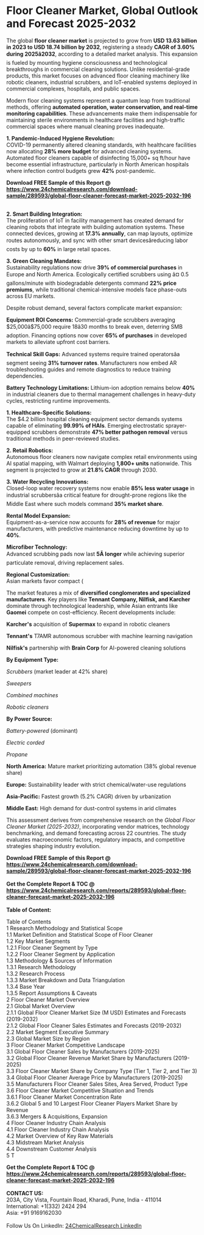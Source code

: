 <h1>Floor Cleaner Market, Global Outlook and Forecast 2025-2032</h1><p>The global <strong>floor cleaner market</strong> is projected to grow from <strong>USD 13.63 billion in 2023 to USD 18.74 billion by 2032</strong>, registering a steady <strong>CAGR of 3.60% during 2025â2032</strong>, according to a detailed market analysis. This expansion is fueled by mounting hygiene consciousness and technological breakthroughs in commercial cleaning solutions. Unlike residential-grade products, this market focuses on advanced floor cleaning machinery like robotic cleaners, industrial scrubbers, and IoT-enabled systems deployed in commercial complexes, hospitals, and public spaces.</p><p>Modern floor cleaning systems represent a quantum leap from traditional methods, offering <strong>automated operation, water conservation, and real-time monitoring capabilities</strong>. These advancements make them indispensable for maintaining sterile environments in healthcare facilities and high-traffic commercial spaces where manual cleaning proves inadequate.</p><p><strong>1. Pandemic-Induced Hygiene Revolution:</strong><br>
COVID-19 permanently altered cleaning standards, with healthcare facilities now allocating <strong>28% more budget</strong> for advanced cleaning systems. Automated floor cleaners capable of disinfecting 15,000+ sq ft/hour have become essential infrastructure, particularly in North American hospitals where infection control budgets grew <strong>42%</strong> post-pandemic.</p><div><b>Download FREE Sample of this Report @ 
            <a href="https://www.24chemicalresearch.com/download-sample/289593/global-floor-cleaner-forecast-market-2025-2032-196">
            https://www.24chemicalresearch.com/download-sample/289593/global-floor-cleaner-forecast-market-2025-2032-196</a></b></div><br><p><strong>2. Smart Building Integration:</strong><br>
The proliferation of IoT in facility management has created demand for cleaning robots that integrate with building automation systems. These connected devices, growing at <strong>17.3% annually</strong>, can map layouts, optimize routes autonomously, and sync with other smart devicesâreducing labor costs by up to <strong>60%</strong> in large retail spaces.</p><p><strong>3. Green Cleaning Mandates:</strong><br>
Sustainability regulations now drive <strong>39% of commercial purchases</strong> in Europe and North America. Ecologically certified scrubbers using â¤ 0.5 gallons/minute with biodegradable detergents command <strong>22% price premiums</strong>, while traditional chemical-intensive models face phase-outs across EU markets.</p><p>Despite robust demand, several factors complicate market expansion:</p><p><strong>Equipment ROI Concerns:</strong> Commercial-grade scrubbers averaging $25,000â$75,000 require 18â30 months to break even, deterring SMB adoption. Financing options now cover <strong>65% of purchases</strong> in developed markets to alleviate upfront cost barriers.</p><p><strong>Technical Skill Gaps:</strong> Advanced systems require trained operatorsâa segment seeing <strong>31% turnover rates</strong>. Manufacturers now embed AR troubleshooting guides and remote diagnostics to reduce training dependencies.</p><p><strong>Battery Technology Limitations:</strong> Lithium-ion adoption remains below <strong>40%</strong> in industrial cleaners due to thermal management challenges in heavy-duty cycles, restricting runtime improvements.</p><p><strong>1. Healthcare-Specific Solutions:</strong><br>
The $4.2 billion hospital cleaning equipment sector demands systems capable of eliminating <strong>99.99% of HAIs</strong>. Emerging electrostatic sprayer-equipped scrubbers demonstrate <strong>47% better pathogen removal</strong> versus traditional methods in peer-reviewed studies.</p><p><strong>2. Retail Robotics:</strong><br>
Autonomous floor cleaners now navigate complex retail environments using AI spatial mapping, with Walmart deploying <strong>1,800+ units</strong> nationwide. This segment is projected to grow at <strong>21.8% CAGR</strong> through 2030.</p><p><strong>3. Water Recycling Innovations:</strong><br>
Closed-loop water recovery systems now enable <strong>85% less water usage</strong> in industrial scrubbersâa critical feature for drought-prone regions like the Middle East where such models command <strong>35% market share</strong>.</p><p><strong>Rental Model Expansion:</strong><br>
	Equipment-as-a-service now accounts for <strong>28% of revenue</strong> for major manufacturers, with predictive maintenance reducing downtime by up to <strong>40%</strong>.</p><p><strong>Microfiber Technology:</strong><br>
	Advanced scrubbing pads now last <strong>5Ã longer</strong> while achieving superior particulate removal, driving replacement sales.</p><p><strong>Regional Customization:</strong><br>
	Asian markets favor compact (
	</p><p>The market features a mix of <strong>diversified conglomerates and specialized manufacturers</strong>. Key players like <strong>Tennant Company, Nilfisk, and Karcher</strong> dominate through technological leadership, while Asian entrants like <strong>Gaomei</strong> compete on cost-efficiency. Recent developments include:</p><p><strong>Karcher's</strong> acquisition of <strong>Supermax</strong> to expand in robotic cleaners</p><p><strong>Tennant's</strong> T7AMR autonomous scrubber with machine learning navigation</p><p><strong>Nilfisk's</strong> partnership with <strong>Brain Corp</strong> for AI-powered cleaning solutions</p><p><strong>By Equipment Type:</strong></p><p><em>Scrubbers</em> (market leader at 42% share)</p><p><em>Sweepers</em></p><p><em>Combined machines</em></p><p><em>Robotic cleaners</em></p><p><strong>By Power Source:</strong></p><p><em>Battery-powered</em> (dominant)</p><p><em>Electric corded</em></p><p><em>Propane</em></p><p><strong>North America:</strong> Mature market prioritizing automation (38% global revenue share)</p><p><strong>Europe:</strong> Sustainability leader with strict chemical/water-use regulations</p><p><strong>Asia-Pacific:</strong> Fastest growth (5.2% CAGR) driven by urbanization</p><p><strong>Middle East:</strong> High demand for dust-control systems in arid climates</p><p>This assessment derives from comprehensive research on the <em>Global Floor Cleaner Market (2025-2032)</em>, incorporating vendor matrices, technology benchmarking, and demand forecasting across 22 countries. The study evaluates macroeconomic factors, regulatory impacts, and competitive strategies shaping industry evolution.</p><div><b>Download FREE Sample of this Report @ 
            <a href="https://www.24chemicalresearch.com/download-sample/289593/global-floor-cleaner-forecast-market-2025-2032-196">
            https://www.24chemicalresearch.com/download-sample/289593/global-floor-cleaner-forecast-market-2025-2032-196</a></b></div><br><div><b>Get the Complete Report & TOC @ 
            <a href="https://www.24chemicalresearch.com/reports/289593/global-floor-cleaner-forecast-market-2025-2032-196">
            https://www.24chemicalresearch.com/reports/289593/global-floor-cleaner-forecast-market-2025-2032-196</a></b></div><br>
            <b>Table of Content:</b><p>Table of Contents<br />
1 Research Methodology and Statistical Scope<br />
1.1 Market Definition and Statistical Scope of Floor Cleaner<br />
1.2 Key Market Segments<br />
1.2.1 Floor Cleaner Segment by Type<br />
1.2.2 Floor Cleaner Segment by Application<br />
1.3 Methodology & Sources of Information<br />
1.3.1 Research Methodology<br />
1.3.2 Research Process<br />
1.3.3 Market Breakdown and Data Triangulation<br />
1.3.4 Base Year<br />
1.3.5 Report Assumptions & Caveats<br />
2 Floor Cleaner Market Overview<br />
2.1 Global Market Overview<br />
2.1.1 Global Floor Cleaner Market Size (M USD) Estimates and Forecasts (2019-2032)<br />
2.1.2 Global Floor Cleaner Sales Estimates and Forecasts (2019-2032)<br />
2.2 Market Segment Executive Summary<br />
2.3 Global Market Size by Region<br />
3 Floor Cleaner Market Competitive Landscape<br />
3.1 Global Floor Cleaner Sales by Manufacturers (2019-2025)<br />
3.2 Global Floor Cleaner Revenue Market Share by Manufacturers (2019-2025)<br />
3.3 Floor Cleaner Market Share by Company Type (Tier 1, Tier 2, and Tier 3)<br />
3.4 Global Floor Cleaner Average Price by Manufacturers (2019-2025)<br />
3.5 Manufacturers Floor Cleaner Sales Sites, Area Served, Product Type<br />
3.6 Floor Cleaner Market Competitive Situation and Trends<br />
3.6.1 Floor Cleaner Market Concentration Rate<br />
3.6.2 Global 5 and 10 Largest Floor Cleaner Players Market Share by Revenue<br />
3.6.3 Mergers & Acquisitions, Expansion<br />
4 Floor Cleaner Industry Chain Analysis<br />
4.1 Floor Cleaner Industry Chain Analysis<br />
4.2 Market Overview of Key Raw Materials<br />
4.3 Midstream Market Analysis<br />
4.4 Downstream Customer Analysis<br />
5 T</p><div><b>Get the Complete Report & TOC @ 
            <a href="https://www.24chemicalresearch.com/reports/289593/global-floor-cleaner-forecast-market-2025-2032-196">
            https://www.24chemicalresearch.com/reports/289593/global-floor-cleaner-forecast-market-2025-2032-196</a></b></div><br><b>CONTACT US:</b><br>
            203A, City Vista, Fountain Road, Kharadi, Pune, India - 411014<br>
            International: +1(332) 2424 294<br>
            Asia: +91 9169162030 <br><br>
            Follow Us On LinkedIn: <a href="https://www.linkedin.com/company/24chemicalresearch/">24ChemicalResearch LinkedIn</a>